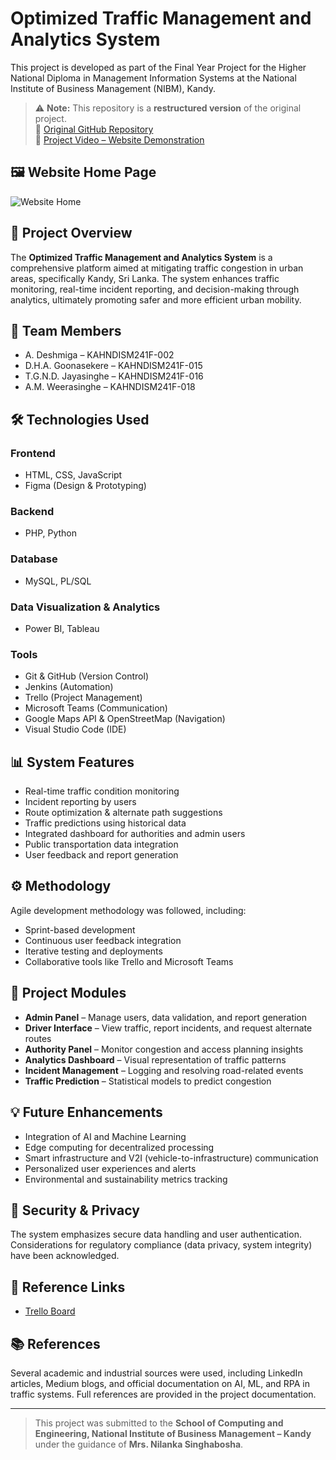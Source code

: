 # Optimized Traffic Management and Analytics System

This project is developed as part of the Final Year Project for the Higher National Diploma in Management Information Systems at the National Institute of Business Management (NIBM), Kandy.

> ⚠️ **Note:** This repository is a **restructured version** of the original project.  
> 🔗 [Original GitHub Repository](https://github.com/Deshmiga21/Traffic-Management-System)  
> 🎥 [Project Video – Website Demonstration](https://drive.google.com/file/d/1LAJKkGejyDM668U6iPMAInNG942ildTa/view?usp=sharing)

## 🖼️ Website Home Page

![Website Home](images/home.png) <!-- Place your image in an 'images' folder within the repo -->

## 📍 Project Overview

The **Optimized Traffic Management and Analytics System** is a comprehensive platform aimed at mitigating traffic congestion in urban areas, specifically Kandy, Sri Lanka. The system enhances traffic monitoring, real-time incident reporting, and decision-making through analytics, ultimately promoting safer and more efficient urban mobility.

## 👥 Team Members

- A. Deshmiga – KAHNDISM241F-002  
- D.H.A. Goonasekere – KAHNDISM241F-015  
- T.G.N.D. Jayasinghe – KAHNDISM241F-016  
- A.M. Weerasinghe – KAHNDISM241F-018  

## 🛠️ Technologies Used

### Frontend
- HTML, CSS, JavaScript  
- Figma (Design & Prototyping)

### Backend
- PHP, Python

### Database
- MySQL, PL/SQL

### Data Visualization & Analytics
- Power BI, Tableau

### Tools
- Git & GitHub (Version Control)  
- Jenkins (Automation)  
- Trello (Project Management)  
- Microsoft Teams (Communication)  
- Google Maps API & OpenStreetMap (Navigation)  
- Visual Studio Code (IDE)

## 📊 System Features

- Real-time traffic condition monitoring  
- Incident reporting by users  
- Route optimization & alternate path suggestions  
- Traffic predictions using historical data  
- Integrated dashboard for authorities and admin users  
- Public transportation data integration  
- User feedback and report generation

## ⚙️ Methodology

Agile development methodology was followed, including:

- Sprint-based development
- Continuous user feedback integration
- Iterative testing and deployments
- Collaborative tools like Trello and Microsoft Teams

## 📂 Project Modules

- **Admin Panel** – Manage users, data validation, and report generation  
- **Driver Interface** – View traffic, report incidents, and request alternate routes  
- **Authority Panel** – Monitor congestion and access planning insights  
- **Analytics Dashboard** – Visual representation of traffic patterns  
- **Incident Management** – Logging and resolving road-related events  
- **Traffic Prediction** – Statistical models to predict congestion

## 💡 Future Enhancements

- Integration of AI and Machine Learning  
- Edge computing for decentralized processing  
- Smart infrastructure and V2I (vehicle-to-infrastructure) communication  
- Personalized user experiences and alerts  
- Environmental and sustainability metrics tracking

## 🔐 Security & Privacy

The system emphasizes secure data handling and user authentication. Considerations for regulatory compliance (data privacy, system integrity) have been acknowledged.

## 📎 Reference Links

- [Trello Board](https://trello.com/b/jDnZvcCw/traffic-optimization-system)

## 📚 References

Several academic and industrial sources were used, including LinkedIn articles, Medium blogs, and official documentation on AI, ML, and RPA in traffic systems. Full references are provided in the project documentation.

---

> This project was submitted to the **School of Computing and Engineering, National Institute of Business Management – Kandy** under the guidance of **Mrs. Nilanka Singhabosha**.
